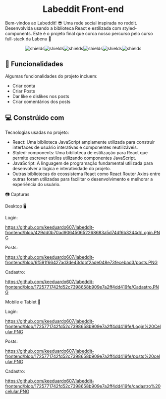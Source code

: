 
<h1 align="center" id="title">Labeddit Front-end</h1>

<p id="description">Bem-vindos ao Labeddit! 😎 Uma rede social inspirada no reddit. Desenvolvida usando a biblioteca React e estilizada com styled-components. Este é o projeto final que coroa nosso percurso pelo curso full-stack da Labenu 🧡</p>

<p align="center"><img src="https://img.shields.io/badge/react-%2320232a.svg?style=for-the-badge&amp;logo=react&amp;logoColor=%2361DAFB" alt="shields"><img src="https://img.shields.io/badge/React_Router-CA4245?style=for-the-badge&amp;logo=react-router&amp;logoColor=white" alt="shields"><img src="https://img.shields.io/badge/styled--components-DB7093?style=for-the-badge&amp;logo=styled-components&amp;logoColor=white" alt="shields"><img src="https://img.shields.io/badge/javascript-%23323330.svg?style=for-the-badge&amp;logo=javascript&amp;logoColor=%23F7DF1E" alt="shields"><img src="https://img.shields.io/badge/html5-%23E34F26.svg?style=for-the-badge&amp;logo=html5&amp;logoColor=white" alt="shields"><img src="https://img.shields.io/badge/css3-%231572B6.svg?style=for-the-badge&amp;logo=css3&amp;logoColor=white" alt="shields"></p>

  
<h2>🧐 Funcionalidades</h2>

Algumas funcionalidades do projeto incluem:

*   Criar conta
*   Criar Posts
*   Dar like e dislikes nos posts
*   Criar comentários dos posts
  
<h2>💻 Constrúido com</h2>

Tecnologias usadas no projeto:

*   React: Uma biblioteca JavaScript amplamente utilizada para construir interfaces de usuário interativas e componentes reutilizáveis.
*   Styled-components: Uma biblioteca de estilização para React que permite escrever estilos utilizando componentes JavaScript.
*   JavaScript: A linguagem de programação fundamental utilizada para desenvolver a lógica e interatividade do projeto.
*   Outras bibliotecas do ecossistema React como React Router Axios entre outras foram utilizadas para facilitar o desenvolvimento e melhorar a experiência do usuário.

📷 Capturas

Desktop 🖥️

Login:

https://github.com/keeduardo607/labeddit-frontend/blob/429dd0b70ad906450652268683a5d74df6b3244d/Login.PNG

Posts:

https://github.com/keeduardo607/labeddit-frontend/blob/6f591f66427ad3de43ddbf2ade048e73fecebad3/posts.PNG

Cadastro:

https://github.com/keeduardo607/labeddit-frontend/blob/1725771742fd52c7398658b909e7a2ff4dd419fe/Cadastro.PNG

Mobile e Tablet 📱

Login:

https://github.com/keeduardo607/labeddit-frontend/blob/1725771742fd52c7398658b909e7a2ff4dd419fe/Login%20Celular.PNG

Posts:

https://github.com/keeduardo607/labeddit-frontend/blob/1725771742fd52c7398658b909e7a2ff4dd419fe/posts%20celular.PNG

Cadastro:

https://github.com/keeduardo607/labeddit-frontend/blob/1725771742fd52c7398658b909e7a2ff4dd419fe/cadastro%20celular.PNG


